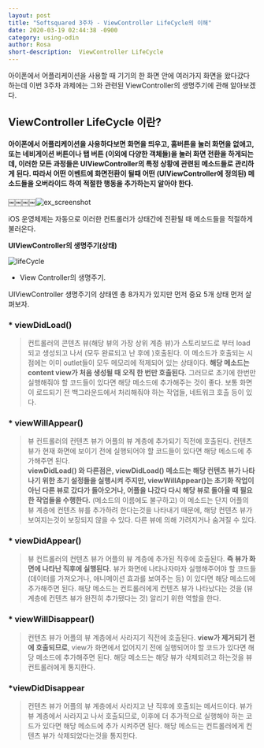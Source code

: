 ```yaml
---
layout: post
title: "Softsquared 3주차 - ViewController LifeCycle의 이해"
date: 2020-03-19 02:44:38 -0900
category: using-odin
author: Rosa
short-description:  ViewController LifeCycle
---
```

아이폰에서 어플리케이션을 사용할 때 기기의 한 화면 안에 여러가지 화면을 왔다갔다 하는데 이번 3주차 과제에는 그와 관련된 ViewController의 생명주기에 관해 알아보겠다.

## **ViewController LifeCycle 이란?**

#### 아이폰에서 어플리케이션을 사용하다보면 화면을 띄우고, 홈버튼을 눌러 화면을 없애고, 또는 네비게이션 버튼이나 탭 버튼 (이외에 다양한 객체들)을 눌러 화면 전환을 하게되는데, 이러한 모든 과정들은 UIViewController의 특정 상황에 관련된 메소드들로 관리하게 된다. 따라서 어떤 이벤트에 화면전환이 될때 어떤 (UIViewController에 정의된) 메소드들을 오버라이드 하여 적절한 행동을 추가하는지 알아야 한다.  
￼￼￼￼![ex_screenshot](./img/viewlife)

iOS 운영체제는 자동으로 이러한 컨트롤러가 상태간에 전환될 때 메소드들을 적절하게 불러온다.  

**UIViewController의 생명주기(상태)**

![lifeCycle](./img/LifeCycle)
- View Controller의 생명주기. 

UIViewController 생명주기의 상태엔 총 8가지가 있지만 먼저 중요 5개 상태 먼저 살펴보자.

### * viewDidLoad() 
> 컨트롤러의 콘텐츠 뷰(해당 뷰의 가장 상위 계층 뷰)가 스토리보드로 부터 load되고 생성되고 나서 (모두 완료되고 난 후에 )호출된다. 이 메소드가 호출되는 시점에는 이미 outlet들이 모두 메모리에 적제되어 있는 상태이다. **해당 메소드는 content view가 처음 생성될 때 오직 한 번만 호출된다.** 그러므로 초기에 한번만 실행해줘야 할 코드들이 있다면 해당 메소드에 추가해주는 것이 좋다. 보통 화면이 로드되기 전 백그라운드에서 처리해줘야 하는 작업들, 네트워크 호출 등이 있다.  

### * viewWillAppear()
> 뷰 컨트롤러의 컨텐츠 뷰가 어플의 뷰 계층에 추가되기 직전에 호출된다. 컨텐츠 뷰가 현재 화면에 보이기 전에 실행되어야 할 코드들이 있다면 해당 메소드에 추가해주면 된다.  
> **viewDidLoad() 와 다른점은, viewDidLoad()  메소드는 해당 컨텐츠 뷰가 나타나기 위한 초기 설정들을 실행시켜 주지만, viewWillAppear()는 초기화 작업이 아닌 다른 뷰로 갔다가 돌아오거나, 어플을 나갔다 다시 해당 뷰로 돌아올 때 필요한 작업들을 수행한다.**
>(메소드의 이름에도 불구하고) 이 메소드는 단지 어플의 뷰 계층에 컨텐츠 뷰를 추가하려 한다는것을 나타내기 때문에, 해당 컨텐츠 뷰가 보여지는것이 보장되지 않을 수 있다. 다른 뷰에 의해 가려지거나 숨겨질 수 있다.

### * viewDidAppear()
> 뷰 컨트롤러의 컨텐츠 뷰가 어플의 뷰 계층에 추가된 직후에 호출된다. **즉 뷰가 화면에 나타난 직후에 실행된다.** 뷰가 화면에 나타나자마자 실행해주어야 할 코드들(데이터를 가져오거나, 애니메이션 효과를 보여주는 등) 이 있다면 해당 메소드에 추가해주면 된다. 해당 메소드는 컨트롤러에게 컨텐츠 뷰가 나타났다는 것을 (뷰 계층에 컨텐츠 뷰가 완전히 추가됐다는 것) 알리기 위한 역할을 한다.

### * viewWillDisappear()
> 컨텐츠 뷰가 어플의 뷰 계층에서 사라지기 직전에 호출된다. **view가 제거되기 전에 호출되므로**, view가 화면에서 없어지기 전에 실행되어야 할 코드가 있다면 해당 메소드에 추가해주면 된다. 해당 메소드는 해당 뷰가 삭제되려고 하는것을 뷰 컨트롤러에게 통지한다.

### *viewDidDisappear
> 컨텐츠 뷰가 어플의 뷰 계층에서 사라지고 난 직후에 호출되는 메서드이다. 뷰가 뷰 계층에서 사라지고 나서 호출되므로, 이후에 더 추가적으로 실행해야 하는 코드가 있다면 해당 메소드에 추가 시켜주면 된다. 해당 메소드는 컨트롤러에게 컨텐츠 뷰가 삭제되었다는것을 통지한다.



